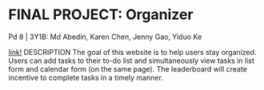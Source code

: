 # FINAL PROJECT: Organizer
Pd 8 | 3Y1B: Md Abedin, Karen Chen, Jenny Gao, Yiduo Ke

[link!](206.189.194.27)
DESCRIPTION
The goal of this website is to help users stay organized.  Users can add tasks to their to-do list and simultaneously view tasks in list form and calendar form (on the same page).  The leaderboard will create incentive to complete tasks in a timely manner.

